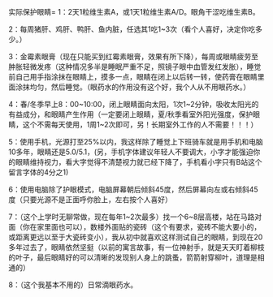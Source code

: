 实际保护眼睛=
1：2天1粒维生素A，或1天1粒维生素A/D。眼角干涩吃维生素B。

2：每周猪肝、鸡肝、鸭肝、鱼内脏，任选其1吃1~3次（看个人喜好，决定你吃多少。）

3：金霉素眼膏（现在只能买到红霉素眼膏，效果有所下降），每周或眼睛疲劳至肿胀轻微发疼（这种情况多半是睡眠严重不足，照镜子眼中血管发红发胀），睡觉前自己用手指涂抹在眼睛上，摸多一点，眼睛在闭上以后转一转，使药膏在眼睛里面涂抹均匀，然后睡觉。（眼药水的作用没有这个好，我个人从不用眼药水。）

4：春/冬季早上8：00~10:00，闭上眼睛面向太阳，1次1~2分钟，吸收太阳光的有益成分，和眼睛产生作用（一定要闭上眼睛，夏/秋季看室外阳光强度，保护眼睛，这个不需每天使用，1周1~2次即可，另！长期室外工作的人不需要！！！）

5：使用手机，光源打至25%以内，我这样除了睡觉上下班骑车就是用手机和电脑10多年，眼睛还是5.0/5.1，(另，手机字体建议年轻人不要调大，小字才能强迫你的眼睛维持视力，看大字觉得不清楚视力就已经下降了，手机看小字只有B站这个留言字体的4分之1)

6：使用电脑除了护眼模式，电脑屏幕朝后倾斜45度，然后屏幕向左或右倾斜45度（只要光源不是正面呼你脸上，左右按个人喜好）

7：（这个上学时无聊常做，现在每年1~2次最多）找一个6~8层高楼，站在马路对面（你在家里面也可以），数楼外面贴的瓷砖（这个有要求，瓷砖不能大要小的，或距离更远以至于大瓷砖变小），我从初中就喜欢这样测试自己的眼睛，到现在20多年过去了，眼睛依然坚挺（以前的寓言故事，有一位神射手，就是天天盯着柳枝的叶子，最后眼睛好的可以清晰的发现别人身上的跳蚤，箭箭射穿柳叶，道理是相通的）

8：（这个我基本不用的）日常滴眼药水。